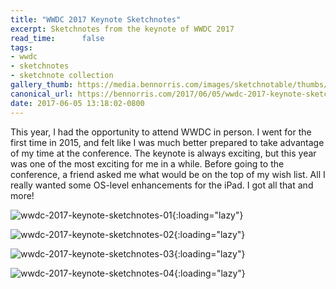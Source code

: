 ```yaml
---
title: "WWDC 2017 Keynote Sketchnotes"
excerpt: Sketchnotes from the keynote of WWDC 2017
read_time:      false
tags:
- wwdc
- sketchnotes
- sketchnote collection
gallery_thumb: https://media.bennorris.com/images/sketchnotable/thumbs/wwdc-2017-keynote-sketchnotes-01.jpg
canonical_url: https://bennorris.com/2017/06/05/wwdc-2017-keynote-sketchnotes
date: 2017-06-05 13:18:02-0800
---
```


This year, I had the opportunity to attend WWDC in person. I went for the first time in 2015, and felt like I was much better prepared to take advantage of my time at the conference. The keynote is always exciting, but this year was one of the most exciting for me in a while. Before going to the conference, a friend asked me what would be on the top of my wish list. All I really wanted some OS-level enhancements for the iPad. I got all that and more!

![wwdc-2017-keynote-sketchnotes-01](https://media.bennorris.com/images/sketchnotable/wwdc-2017/wwdc-2017-keynote-sketchnotes-01.jpg){:loading="lazy"}

![wwdc-2017-keynote-sketchnotes-02](https://media.bennorris.com/images/sketchnotable/wwdc-2017/wwdc-2017-keynote-sketchnotes-02.jpg){:loading="lazy"}

![wwdc-2017-keynote-sketchnotes-03](https://media.bennorris.com/images/sketchnotable/wwdc-2017/wwdc-2017-keynote-sketchnotes-03.jpg){:loading="lazy"}

![wwdc-2017-keynote-sketchnotes-04](https://media.bennorris.com/images/sketchnotable/wwdc-2017/wwdc-2017-keynote-sketchnotes-04.jpg){:loading="lazy"}
